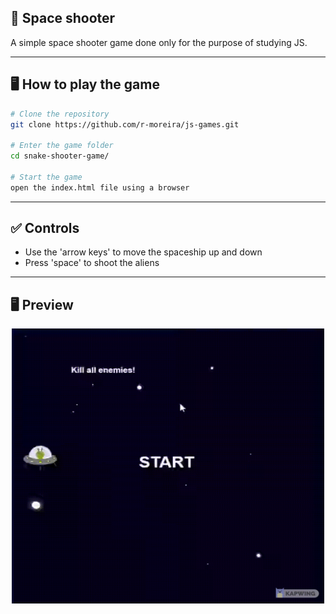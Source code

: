 ## 🚀 Space shooter
A simple space shooter game done only for the purpose of studying JS.

---

## 🖥️ How to play the game

```bash
# Clone the repository
git clone https://github.com/r-moreira/js-games.git

# Enter the game folder
cd snake-shooter-game/

# Start the game
open the index.html file using a browser
```

---
## ✅ Controls

* Use the 'arrow keys' to move the spaceship up and down
* Press 'space' to shoot the aliens

---

## 🖥 Preview
<p align="center">
  <img src="../__imgs__/Space-shooter-game.gif" width="500" height="440">
</p>
